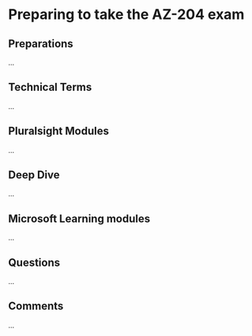 # Preparing to take the AZ-204 exam

## Preparations
...

## Technical Terms
...

## Pluralsight Modules
...

## Deep Dive
...

## Microsoft Learning modules
...

## Questions
...

## Comments
...